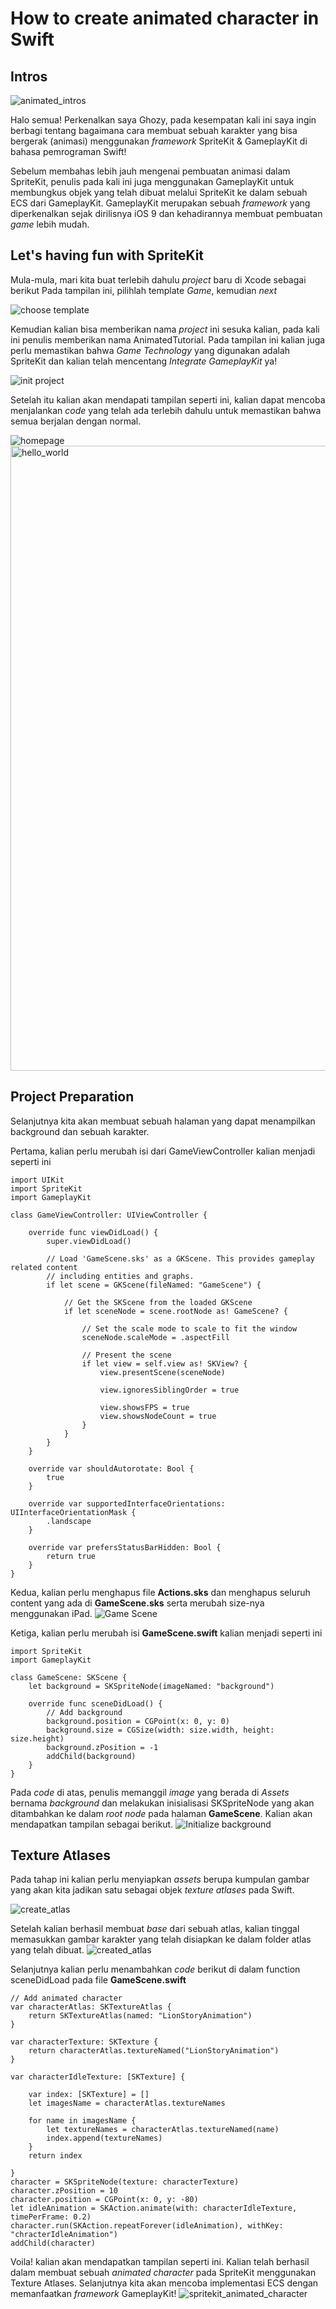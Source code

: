# **How to create animated character in Swift**

## **Intros**
<img src="/assets/animated_intros.gif" alt="animated_intros" />

Halo semua! Perkenalkan saya Ghozy, pada kesempatan kali ini saya ingin berbagi tentang bagaimana cara membuat sebuah karakter yang bisa bergerak (animasi) menggunakan *framework* SpriteKit & GameplayKit di bahasa pemrograman Swift!

Sebelum membahas lebih jauh mengenai pembuatan animasi dalam SpriteKit, penulis pada kali ini juga menggunakan GameplayKit untuk membungkus objek yang telah dibuat melalui SpriteKit ke dalam sebuah ECS dari GameplayKit. GameplayKit merupakan sebuah *framework* yang diperkenalkan sejak dirilisnya iOS 9 dan kehadirannya membuat pembuatan *game* lebih mudah.

## **Let's having fun with SpriteKit**

Mula-mula, mari kita buat terlebih dahulu *project* baru di Xcode sebagai berikut
Pada tampilan ini, pilihlah template *Game*, kemudian *next*

![choose template](/assets/choose_template.png)

Kemudian kalian bisa memberikan nama *project* ini sesuka kalian, pada kali ini penulis memberikan nama AnimatedTutorial. Pada tampilan ini kalian juga perlu memastikan bahwa *Game Technology* yang digunakan adalah SpriteKit dan kalian telah mencentang *Integrate GameplayKit* ya!

![init project](/assets/init_project.png)

Setelah itu kalian akan mendapati tampilan seperti ini, kalian dapat mencoba menjalankan *code* yang telah ada terlebih dahulu untuk memastikan bahwa semua berjalan dengan normal.

<img src="/assets/homepage.png" alt="homepage"/>
<img src="/assets/hello_world.png" alt="hello_world" width="600" height="1000"/>


## **Project Preparation**

Selanjutnya kita akan membuat sebuah halaman yang dapat menampilkan background dan sebuah karakter.

Pertama, kalian perlu merubah isi dari GameViewController kalian menjadi seperti ini

```
import UIKit
import SpriteKit
import GameplayKit

class GameViewController: UIViewController {

    override func viewDidLoad() {
        super.viewDidLoad()
        
        // Load 'GameScene.sks' as a GKScene. This provides gameplay related content
        // including entities and graphs.
        if let scene = GKScene(fileNamed: "GameScene") {
            
            // Get the SKScene from the loaded GKScene
            if let sceneNode = scene.rootNode as! GameScene? {
                
                // Set the scale mode to scale to fit the window
                sceneNode.scaleMode = .aspectFill
                
                // Present the scene
                if let view = self.view as! SKView? {
                    view.presentScene(sceneNode)
                    
                    view.ignoresSiblingOrder = true
                    
                    view.showsFPS = true
                    view.showsNodeCount = true
                }
            }
        }
    }

    override var shouldAutorotate: Bool {
        true
    }

    override var supportedInterfaceOrientations: UIInterfaceOrientationMask {
        .landscape
    }

    override var prefersStatusBarHidden: Bool {
        return true
    }
}
```

Kedua, kalian perlu menghapus file **Actions.sks** dan menghapus seluruh content yang ada di **GameScene.sks** serta merubah size-nya menggunakan iPad.
![Game Scene](/assets/setup_gamescene.png)

Ketiga, kalian perlu merubah isi **GameScene.swift** kalian menjadi seperti ini
```
import SpriteKit
import GameplayKit

class GameScene: SKScene {
    let background = SKSpriteNode(imageNamed: "background")
    
    override func sceneDidLoad() {
        // Add background
        background.position = CGPoint(x: 0, y: 0)
        background.size = CGSize(width: size.width, height: size.height)
        background.zPosition = -1
        addChild(background)
    }
}
```

Pada *code* di atas, penulis memanggil *image* yang berada di *Assets* bernama *background* dan melakukan inisialisasi SKSpriteNode yang akan ditambahkan ke dalam *root node* pada halaman **GameScene**.
Kalian akan mendapatkan tampilan sebagai berikut.
![Initialize background](/assets/first_background.png)


## **Texture Atlases**

Pada tahap ini kalian perlu menyiapkan *assets* berupa kumpulan gambar yang akan kita jadikan satu sebagai objek *texture atlases* pada Swift.

<img src="/assets/create_atlas.png" alt="create_atlas"/>

Setelah kalian berhasil membuat *base* dari sebuah atlas, kalian tinggal memasukkan gambar karakter yang telah disiapkan ke dalam folder atlas yang telah dibuat.
<img src="/assets/created_atlas.png" alt="created_atlas"/>

Selanjutnya kalian perlu menambahkan *code* berikut di dalam function sceneDidLoad pada file **GameScene.swift**

```
// Add animated character
var characterAtlas: SKTextureAtlas {
    return SKTextureAtlas(named: "LionStoryAnimation")
}

var characterTexture: SKTexture {
    return characterAtlas.textureNamed("LionStoryAnimation")
}

var characterIdleTexture: [SKTexture] {

    var index: [SKTexture] = []
    let imagesName = characterAtlas.textureNames

    for name in imagesName {
        let textureNames = characterAtlas.textureNamed(name)
        index.append(textureNames)
    }
    return index

}
character = SKSpriteNode(texture: characterTexture)
character.zPosition = 10
character.position = CGPoint(x: 0, y: -80)
let idleAnimation = SKAction.animate(with: characterIdleTexture, timePerFrame: 0.2)
character.run(SKAction.repeatForever(idleAnimation), withKey: "chracterIdleAnimation")
addChild(character)
```

Voila! kalian akan mendapatkan tampilan seperti ini. Kalian telah berhasil dalam membuat sebuah *animated character* pada SpriteKit menggunakan Texture Atlases. Selanjutnya kita akan mencoba implementasi ECS dengan memanfaatkan *framework* GameplayKit!
<img src="/assets/spritekit_animated_character.gif" alt="spritekit_animated_character" />
